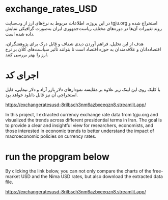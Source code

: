 # exchange_rates_USD
در این پروژه، اطلاعات مربوط به نرخ‌های ارز از وب‌سایت tgju.org استخراج شده و روند تغییرات آن‌ها در دوره‌های مختلف ریاست‌جمهوری ایران به‌صورت گرافیکی نمایش داده شده است.


هدف از این تحلیل، فراهم آوردن دیدی شفاف و قابل درک برای پژوهشگران، اقتصاددانان و علاقه‌مندان به حوزه اقتصاد است تا بتوانند تأثیر سیاست‌های کلان بر نرخ ارز را بهتر بررسی کنند.
# اجرای کد
با کلیک روی این لینک زیر علاوه بر مقایسه نمودارهای دلار بازر آزاد و دلار نیمایی، فایل استخراجی آن نیز قابل دانلود خواهد بود.

https://exchangeratesusd-8rilbsch3nm6azbxeeqzn8.streamlit.app/


In this project, I extracted currency exchange rate data from tgju.org and visualized the trends across different presidential terms in Iran.
The goal is to provide a clear and insightful view for researchers, economists, and those interested in economic trends to better understand the impact of macroeconomic policies on currency rates.

# run the propgram below

By clicking the link below, you can not only compare the charts of the free-market USD and the Nima USD rates, but also download the extracted data file.


https://exchangeratesusd-8rilbsch3nm6azbxeeqzn8.streamlit.app/

